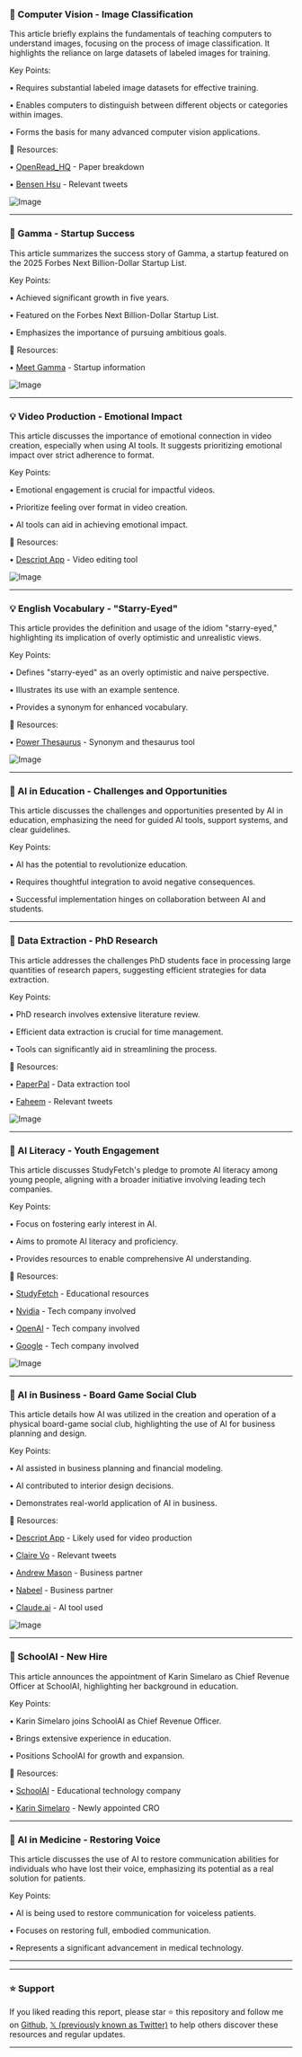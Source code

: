 ### 🤖 Computer Vision - Image Classification

This article briefly explains the fundamentals of teaching computers to understand images, focusing on the process of image classification.  It highlights the reliance on large datasets of labeled images for training.

Key Points:

• Requires substantial labeled image datasets for effective training.


•  Enables computers to distinguish between different objects or categories within images.


•  Forms the basis for many advanced computer vision applications.


🔗 Resources:

• [OpenRead_HQ](https://x.com/OpenRead_HQ) -  Paper breakdown


• [Bensen Hsu](https://x.com/BensenHsu) -  Relevant tweets


![Image](https://pbs.twimg.com/media/GyU578Aa4AMS2OI?format=jpg&name=small)


---

### 🚀 Gamma - Startup Success

This article summarizes the success story of Gamma, a startup featured on the 2025 Forbes Next Billion-Dollar Startup List.

Key Points:

•  Achieved significant growth in five years.


•  Featured on the Forbes Next Billion-Dollar Startup List.


•  Emphasizes the importance of pursuing ambitious goals.


🔗 Resources:

• [Meet Gamma](https://x.com/MeetGamma) - Startup information


![Image](https://pbs.twimg.com/media/GyUnkmxboAAkZCP?format=jpg&name=small)


---

### 💡 Video Production - Emotional Impact

This article discusses the importance of emotional connection in video creation, especially when using AI tools. It suggests prioritizing emotional impact over strict adherence to format.

Key Points:

•  Emotional engagement is crucial for impactful videos.


•  Prioritize feeling over format in video creation.


•  AI tools can aid in achieving emotional impact.



🔗 Resources:

• [Descript App](https://x.com/DescriptApp) -  Video editing tool


![Image](https://pbs.twimg.com/media/GyM9JGtW8AAXFoy?format=jpg&name=small)



---

### 💡 English Vocabulary - "Starry-Eyed"

This article provides the definition and usage of the idiom "starry-eyed," highlighting its implication of overly optimistic and unrealistic views.

Key Points:

• Defines "starry-eyed" as an overly optimistic and naive perspective.


• Illustrates its use with an example sentence.


•  Provides a synonym for enhanced vocabulary.



🔗 Resources:

• [Power Thesaurus](https://x.com/PowerThesaurus) -  Synonym and thesaurus tool


![Image](https://pbs.twimg.com/media/GyMaqB4XoAAio_L?format=jpg&name=small)


---

### 🤖 AI in Education - Challenges and Opportunities

This article discusses the challenges and opportunities presented by AI in education, emphasizing the need for guided AI tools, support systems, and clear guidelines.

Key Points:

•  AI has the potential to revolutionize education.


•  Requires thoughtful integration to avoid negative consequences.


•  Successful implementation hinges on collaboration between AI and students.



---

### 🤖 Data Extraction - PhD Research

This article addresses the challenges PhD students face in processing large quantities of research papers, suggesting efficient strategies for data extraction.

Key Points:

•  PhD research involves extensive literature review.


•  Efficient data extraction is crucial for time management.


•  Tools can significantly aid in streamlining the process.


🔗 Resources:

• [PaperPal](https://x.com/teampaperpal) -  Data extraction tool


• [Faheem](https://x.com/Faheem_uh) -  Relevant tweets


![Image](https://pbs.twimg.com/amplify_video_thumb/1947583562594541568/img/3BrGY2VfEZDcSqxl.jpg)


---

### 🚀 AI Literacy - Youth Engagement

This article discusses StudyFetch's pledge to promote AI literacy among young people, aligning with a broader initiative involving leading tech companies.

Key Points:

•  Focus on fostering early interest in AI.


•  Aims to promote AI literacy and proficiency.


•  Provides resources to enable comprehensive AI understanding.


🔗 Resources:

• [StudyFetch](https://x.com/StudyFetch) -  Educational resources


• [Nvidia](https://x.com/nvidia) -  Tech company involved


• [OpenAI](https://x.com/OpenAI) -  Tech company involved


• [Google](https://x.com/Google) - Tech company involved


![Image](https://pbs.twimg.com/media/GxoKJYSacAAwOR2?format=jpg&name=small)


---

### 🤖 AI in Business - Board Game Social Club

This article details how AI was utilized in the creation and operation of a physical board-game social club, highlighting the use of AI for business planning and design.


Key Points:

• AI assisted in business planning and financial modeling.


•  AI contributed to interior design decisions.


•  Demonstrates real-world application of AI in business.


🔗 Resources:

• [Descript App](https://x.com/DescriptApp) -  Likely used for video production


• [Claire Vo](https://x.com/clairevo) -  Relevant tweets


• [Andrew Mason](https://x.com/andrewmason) -  Business partner


• [Nabeel](https://x.com/nabeel) -  Business partner


• [Claude.ai](https://x.com/claudeai) -  AI tool used


![Image](https://pbs.twimg.com/amplify_video_thumb/1952375365361434625/img/z53y1bojL-PaPiRj.jpg)


---

### 🚀 SchoolAI - New Hire

This article announces the appointment of Karin Simelaro as Chief Revenue Officer at SchoolAI, highlighting her background in education.

Key Points:

•  Karin Simelaro joins SchoolAI as Chief Revenue Officer.


•  Brings extensive experience in education.


•  Positions SchoolAI for growth and expansion.


🔗 Resources:

• [SchoolAI](https://x.com/GetSchoolAI) -  Educational technology company


• [Karin Simelaro](https://x.com/KarinSimelaro) -  Newly appointed CRO


---

### 🤖 AI in Medicine - Restoring Voice

This article discusses the use of AI to restore communication abilities for individuals who have lost their voice, emphasizing its potential as a real solution for patients.

Key Points:

•  AI is being used to restore communication for voiceless patients.


•  Focuses on restoring full, embodied communication.


•  Represents a significant advancement in medical technology.


---


---

### ⭐️ Support

If you liked reading this report, please star ⭐️ this repository and follow me on [Github](https://github.com/Drix10), [𝕏 (previously known as Twitter)](https://x.com/DRIX_10_) to help others discover these resources and regular updates.

---